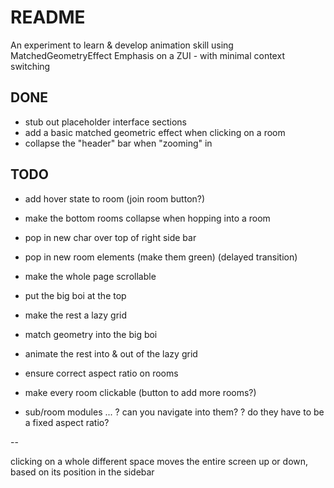 #  README

An experiment to learn & develop animation skill using MatchedGeometryEffect
Emphasis on a ZUI - with minimal context switching

## DONE
+ stub out placeholder interface sections
+ add a basic matched geometric effect when clicking on a room
+ collapse the "header" bar when "zooming" in

## TODO
- add hover state to room (join room button?)
- make the bottom rooms collapse when hopping into a room
- pop in new char over top of right side bar
- pop in new room elements (make them green) (delayed transition)
- make the whole page scrollable

- put the big boi at the top
- make the rest a lazy grid
- match geometry into the big boi
- animate the rest into & out of the lazy grid
- ensure correct aspect ratio on rooms
- make every room clickable (button to add more rooms?)

- sub/room modules ...
? can you navigate into them?
? do they have to be a fixed aspect ratio?

--

clicking on a whole different space moves the entire screen up or down, based on its position in the sidebar
